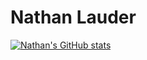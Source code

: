 # Nathan Lauder

[![Nathan's GitHub stats](https://github-readme-stats.vercel.app/api?username=nathanlauder&hide=prs,contribs&count_private=true&show_icons=true&hide_border=true&bg_color=135,F86CA7,F4D444&title_color=000000&text_color=000000&icon_color=000000)](https://github.com/anuraghazra/github-readme-stats)
